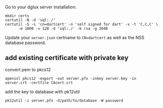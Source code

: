 Go to your dglux server installation.

```
mkdir certs
certutil -N -d 'sql:./‘
certutil -S -s 'cn=dartcert' -n 'self signed for dart' -x -t 'C,C,C' \
      -m 1000 -v 120 -d 'sql:./' -k rsa -g 2048
```

Update your `server.json` certname to `CN=dartcert` as well as the NSS database password.


## add existing certificate with private key
convert pem to pkcs12
```
openssl pkcs12 -export -out server.pfx -inkey server.key -in server.crt -certfile CAcert.crt
```
add the key to database with pk12util
```
pk12util -i server.pfx -d/path/to/database -W password
```
